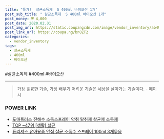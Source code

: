 ```yaml
--- 
title: "특가!  살균소독제  S 400ml 바이오산 1개" 
post_sub_title: " 살균소독제  S 400ml 바이오산 1개" 
post_money: ₩ 4,000 
post_date: 2020.02.01 
post_img_url: https://static.coupangcdn.com/image/vendor_inventory/ab49/7d4405ebbf669e102a5df82676517e64379faaccdbdcd730d8e179357c5a.jpg 
post_link_url: https://coupa.ng/bnOZT2 
categories: 
  - vendor_inventory 
tags: 
  - 살균소독제 
  - 400ml 
  - 바이오산 
--- 
```

  #살균소독제 #400ml #바이오산 
<hr> 

> 가장 훌륭한 기술, 가장 배우기 어려운 기술은 세상을 살아가는 기술이다. - 메이시 


### POWER LINK

* <a href="https://blog.naver.com/santokki14/221787864520" target="_blank">도매플러스 전해수 소독스프레이 악취 탈취제 살균제 소독제</a>
* <a href="https://blog.naver.com/an0733/221792129629" target="_blank"> TOP ~47위 [생활] 살균</a>
* <a href="https://blog.naver.com/fasyy4321/221789252849" target="_blank">퓨리셔스 유아용품 안심 살균 소독수 스프레이 100ml 3개묶음</a>

